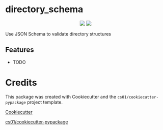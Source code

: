 # directory_schema
<p align="center">

<a href="https://pypi.python.org/pypi/directory_schema">
<img src="https://img.shields.io/pypi/v/directory_schema.svg" /></a>
<a href="https://travis-ci.org/mccalluc/directory_schema"><img src="https://travis-ci.org/mccalluc/directory_schema.svg?branch=master" /></a>
</p>
Use JSON Schema to validate directory structures

## Features
-   TODO

# Credits
This package was created with Cookiecutter and the `cs01/cookiecutter-pypackage` project template.

[Cookiecutter](https://github.com/audreyr/cookiecutter)

[cs01/cookiecutter-pypackage](https://github.com/cs01/cookiecutter-pypackage)
